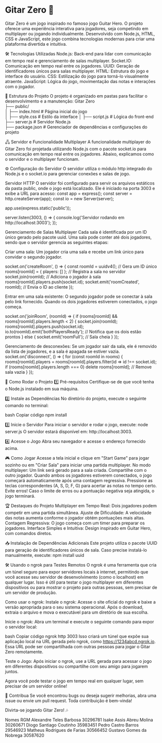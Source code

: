 # Gitar Zero 🎸
Gitar Zero é um jogo inspirado no famoso jogo Guitar Hero. O projeto oferece uma experiência interativa para jogadores, seja competindo em multiplayer ou jogando individualmente. Desenvolvido com Node.js, HTML, CSS e JavaScript, este jogo combina tecnologias modernas para criar uma plataforma divertida e intuitiva.

🛠️ Tecnologias Utilizadas
Node.js: Back-end para lidar com comunicação em tempo real e gerenciamento de salas multiplayer.
Socket.IO: Comunicação em tempo real entre os jogadores.
UUID: Geração de identificadores únicos para salas multiplayer.
HTML: Estrutura do jogo e interface do usuário.
CSS: Estilização do jogo para torná-lo visualmente atraente.
JavaScript: Lógica do jogo, movimentação das notas e interações com o jogador.

📂 Estrutura do Projeto
O projeto é organizado em pastas para facilitar o desenvolvimento e a manutenção:
Gitar Zero  
├── public/  
│   ├── index.html       # Página inicial do jogo  
│   ├── style.css        # Estilo da interface 
│   ├── script.js        # Lógica do front-end   
├── server.js            # Servidor Node.js  
├── package.json         # Gerenciador de dependências e configurações do projeto  

🖧 Servidor e Funcionalidade Multiplayer
A funcionalidade multiplayer do Gitar Zero foi projetada utilizando Node.js com o pacote socket.io para comunicação em tempo real entre os jogadores. Abaixo, explicamos como o servidor e o multiplayer funcionam.

⚙️ Configuração do Servidor
O servidor utiliza o módulo http integrado do Node.js e o socket.io para gerenciar conexões e salas de jogo.

Servidor HTTP
O servidor foi configurado para servir os arquivos estáticos da pasta public, onde o jogo está localizado. Ele é iniciado na porta 3003 e exibe a URL para acesso:
const app = express();
const server = http.createServer(app);
const io = new Server(server);

app.use(express.static('public'));

server.listen(3003, () => {
  console.log('Servidor rodando em http://localhost:3003');
});

Gerenciamento de Salas Multiplayer
Cada sala é identificada por um ID único gerado pelo pacote uuid. Uma sala pode conter até dois jogadores, sendo que o servidor gerencia as seguintes etapas:

Criar uma sala:
Um jogador cria uma sala e recebe um link único para convidar o segundo jogador.

socket.on('createRoom', () => {
  const roomId = uuidv4(); // Gera um ID único
  rooms[roomId] = { players: [] }; // Registra a sala no servidor
  socket.join(roomId); // Adiciona o jogador à sala
  rooms[roomId].players.push(socket.id);
  socket.emit('roomCreated', roomId); // Envia o ID ao cliente
});

Entrar em uma sala existente:
O segundo jogador pode se conectar à sala pelo link fornecido. Quando os dois jogadores estiverem conectados, o jogo começa.

socket.on('joinRoom', (roomId) => {
  if (rooms[roomId] && rooms[roomId].players.length < 2) {
    socket.join(roomId);
    rooms[roomId].players.push(socket.id);
    io.to(roomId).emit('bothPlayersReady'); // Notifica que os dois estão prontos
  } else {
    socket.emit('roomFull'); // Sala cheia
  }
});

Gerenciamento de desconexões:
Se um jogador sair da sala, ele é removido da lista de jogadores, e a sala é apagada se estiver vazia.
socket.on('disconnect', () => {
  for (const roomId in rooms) {
    rooms[roomId].players = rooms[roomId].players.filter(id => id !== socket.id);
    if (rooms[roomId].players.length === 0) delete rooms[roomId]; // Remove sala vazia
  }
});


🚀 Como Rodar o Projeto
1️⃣ Pré-requisitos
Certifique-se de que você tenha o Node.js instalado em sua máquina.

2️⃣ Instale as Dependências
No diretório do projeto, execute o seguinte comando no terminal:

bash
Copiar código
npm install

3️⃣ Inicie o Servidor
Para iniciar o servidor e rodar o jogo, execute:
node server.js
O servidor estará disponível em: http://localhost:3003.

4️⃣ Acesse o Jogo
Abra seu navegador e acesse o endereço fornecido acima.


🎮 Como Jogar
Acesse a tela inicial e clique em "Start Game" para jogar sozinho ou em "Criar Sala" para iniciar uma partida multiplayer.
No modo multiplayer:
Um link será gerado para a sala criada. Compartilhe com o outro jogador.
Quando ambos os jogadores estiverem conectados, o jogo começará automaticamente após uma contagem regressiva.
Pressione as teclas correspondentes (A, S, D, F, G) para acertar as notas no tempo certo.
Evite erros! Caso o limite de erros ou a pontuação negativa seja atingida, o jogo terminará.


🏆 Destaques do Projeto
Multiplayer em Tempo Real: Dois jogadores podem competir em uma partida simultânea.
Ajuste de Dificuldade: A velocidade das notas aumenta conforme o jogador obtém pontuações mais altas.
Contagem Regressiva: O jogo começa com um timer para preparar os jogadores.
Interface Simples e Intuitiva: Design inspirado em Guitar Hero, com comandos diretos.

📥 Instalação de Dependências Adicionais
Este projeto utiliza o pacote UUID para geração de identificadores únicos de sala. Caso precise instalá-lo manualmente, execute:
npm install uuid

🛠️ Usando o ngrok para Testes Remotos
O ngrok é uma ferramenta que cria um túnel seguro para expor servidores locais à internet, permitindo que você acesse seu servidor de desenvolvimento (como o localhost) em qualquer lugar. Isso é útil para testar o jogo multiplayer em diferentes dispositivos ou para mostrar o projeto para outras pessoas, sem precisar de um servidor de produção.

Como usar o ngrok:
Instale o ngrok:
Acesse o site oficial do ngrok e baixe a versão apropriada para o seu sistema operacional. Após o download, extraia o arquivo e mova o executável para um diretório de sua escolha.

Inicie o ngrok:
Abra um terminal e execute o seguinte comando para expor o servidor local:

bash
Copiar código
ngrok http 3003
Isso criará um túnel que expõe sua aplicação local na URL gerada pelo ngrok, como https://1234abcd.ngrok.io. Essa URL pode ser compartilhada com outras pessoas para jogar o Gitar Zero remotamente.

Teste o Jogo:
Após iniciar o ngrok, use a URL gerada para acessar o jogo em diferentes dispositivos ou compartilhe com seu amigo para jogarem juntos.

Agora você pode testar o jogo em tempo real em qualquer lugar, sem precisar de um servidor online!


🌟 Contribua
Se você encontrou bugs ou deseja sugerir melhorias, abra uma issue ou envie um pull request. Toda contribuição é bem-vinda!

Divirta-se jogando Gitar Zero! 🎶

Nomes                                   RGM
Alexandre Teles Barbosa                 30296781
Isake Assis Abreu Molina                30260671
Diogo Santiago Coutinho                 35983451
Pedro Castro Barros                     29546923
Matheus Rodrigues de Farias             30566452
Gustavo Gomes da Nobrega                30587620
